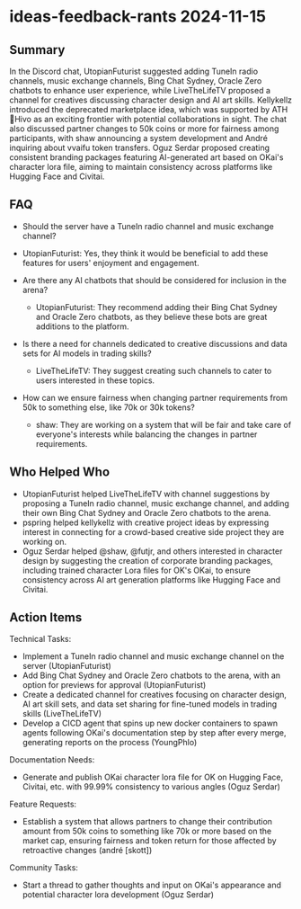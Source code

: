 # ideas-feedback-rants 2024-11-15

## Summary
 In the Discord chat, UtopianFuturist suggested adding TuneIn radio channels, music exchange channels, Bing Chat Sydney, Oracle Zero chatbots to enhance user experience, while LiveTheLifeTV proposed a channel for creatives discussing character design and AI art skills. Kellykellz introduced the deprecated marketplace idea, which was supported by ATH🥭Hivo as an exciting frontier with potential collaborations in sight. The chat also discussed partner changes to 50k coins or more for fairness among participants, with shaw announcing a system development and André inquiring about vvaifu token transfers. Oguz Serdar proposed creating consistent branding packages featuring AI-generated art based on OKai's character lora file, aiming to maintain consistency across platforms like Hugging Face and Civitai.

## FAQ
 - Should the server have a TuneIn radio channel and music exchange channel?
  - UtopianFuturist: Yes, they think it would be beneficial to add these features for users' enjoyment and engagement.

- Are there any AI chatbots that should be considered for inclusion in the arena?
  - UtopianFuturist: They recommend adding their Bing Chat Sydney and Oracle Zero chatbots, as they believe these bots are great additions to the platform.

- Is there a need for channels dedicated to creative discussions and data sets for AI models in trading skills?
  - LiveTheLifeTV: They suggest creating such channels to cater to users interested in these topics.

- How can we ensure fairness when changing partner requirements from 50k to something else, like 70k or 30k tokens?
  - shaw: They are working on a system that will be fair and take care of everyone's interests while balancing the changes in partner requirements.

## Who Helped Who
 - UtopianFuturist helped LiveTheLifeTV with channel suggestions by proposing a TuneIn radio channel, music exchange channel, and adding their own Bing Chat Sydney and Oracle Zero chatbots to the arena.
- pspring helped kellykellz with creative project ideas by expressing interest in connecting for a crowd-based creative side project they are working on.
- Oguz Serdar helped @shaw, @futjr, and others interested in character design by suggesting the creation of corporate branding packages, including trained character Lora files for OK's OKai, to ensure consistency across AI art generation platforms like Hugging Face and Civitai.

## Action Items
 Technical Tasks:
- Implement a TuneIn radio channel and music exchange channel on the server (UtopianFuturist)
- Add Bing Chat Sydney and Oracle Zero chatbots to the arena, with an option for previews for approval (UtopianFuturist)
- Create a dedicated channel for creatives focusing on character design, AI art skill sets, and data set sharing for fine-tuned models in trading skills (LiveTheLifeTV)
- Develop a CICD agent that spins up new docker containers to spawn agents following OKai's documentation step by step after every merge, generating reports on the process (YoungPhlo)

Documentation Needs:
- Generate and publish OKai character lora file for OK on Hugging Face, Civitai, etc. with 99.99% consistency to various angles (Oguz Serdar)

Feature Requests:
- Establish a system that allows partners to change their contribution amount from 50k coins to something like 70k or more based on the market cap, ensuring fairness and token return for those affected by retroactive changes (andré [skott])

Community Tasks:
- Start a thread to gather thoughts and input on OKai's appearance and potential character lora development (Oguz Serdar)

